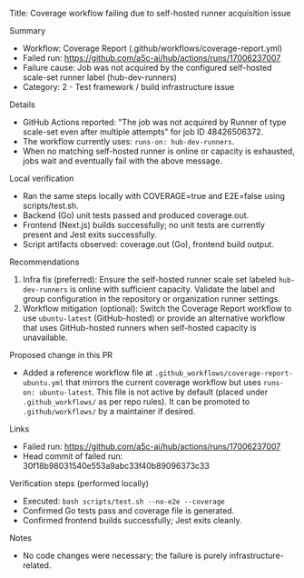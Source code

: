 Title: Coverage workflow failing due to self-hosted runner acquisition issue

Summary
- Workflow: Coverage Report (.github/workflows/coverage-report.yml)
- Failed run: https://github.com/a5c-ai/hub/actions/runs/17006237007
- Failure cause: Job was not acquired by the configured self-hosted scale-set runner label (hub-dev-runners)
- Category: 2 - Test framework / build infrastructure issue

Details
- GitHub Actions reported: "The job was not acquired by Runner of type scale-set even after multiple attempts" for job ID 48426506372.
- The workflow currently uses: `runs-on: hub-dev-runners`.
- When no matching self-hosted runner is online or capacity is exhausted, jobs wait and eventually fail with the above message.

Local verification
- Ran the same steps locally with COVERAGE=true and E2E=false using scripts/test.sh.
- Backend (Go) unit tests passed and produced coverage.out.
- Frontend (Next.js) builds successfully; no unit tests are currently present and Jest exits successfully.
- Script artifacts observed: coverage.out (Go), frontend build output.

Recommendations
1) Infra fix (preferred): Ensure the self-hosted runner scale set labeled `hub-dev-runners` is online with sufficient capacity. Validate the label and group configuration in the repository or organization runner settings.
2) Workflow mitigation (optional): Switch the Coverage Report workflow to use `ubuntu-latest` (GitHub-hosted) or provide an alternative workflow that uses GitHub-hosted runners when self-hosted capacity is unavailable.

Proposed change in this PR
- Added a reference workflow file at `.github_workflows/coverage-report-ubuntu.yml` that mirrors the current coverage workflow but uses `runs-on: ubuntu-latest`. This file is not active by default (placed under `.github_workflows/` as per repo rules). It can be promoted to `.github/workflows/` by a maintainer if desired.

Links
- Failed run: https://github.com/a5c-ai/hub/actions/runs/17006237007
- Head commit of failed run: 30f18b98031540e553a9abc33f40b89096373c33

Verification steps (performed locally)
- Executed: `bash scripts/test.sh --no-e2e --coverage`
- Confirmed Go tests pass and coverage file is generated.
- Confirmed frontend builds successfully; Jest exits cleanly.

Notes
- No code changes were necessary; the failure is purely infrastructure-related.

